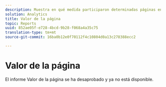 ```yaml
---
description: Muestra en qué medida participaron determinadas páginas en la generación de ingresos.
solution: Analytics
title: Valor de la página
topic: Reports
uuid: 852ae05f-e728-4bcd-9b28-f068a4a35c75
translation-type: tm+mt
source-git-commit: 16ba0b12e0f70112f4c10804d0a13c278388ecc2

---
```



# Valor de la página

El informe Valor de la página se ha desaprobado y ya no está disponible.

